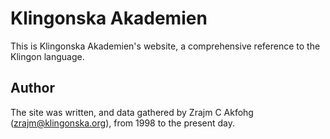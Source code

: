 Klingonska Akademien
====================
This is Klingonska Akademien's website, a comprehensive reference to the
Klingon language.


Author
------
The site was written, and data gathered by Zrajm C Akfohg
(zrajm@klingonska.org), from 1998 to the present day.
